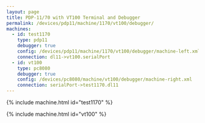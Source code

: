 ```yaml
---
layout: page
title: PDP-11/70 with VT100 Terminal and Debugger
permalink: /devices/pdp11/machine/1170/vt100/debugger/
machines:
  - id: test1170
    type: pdp11
    debugger: true
    config: /devices/pdp11/machine/1170/vt100/debugger/machine-left.xml
    connection: dl11->vt100.serialPort
  - id: vt100
    type: pc8080
    debugger: true
    config: /devices/pc8080/machine/vt100/debugger/machine-right.xml
    connection: serialPort->test1170.dl11
---
```


{% include machine.html id="test1170" %}

{% include machine.html id="vt100" %}
